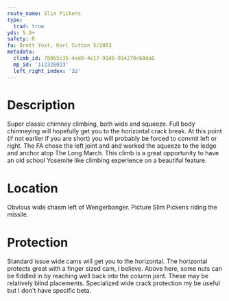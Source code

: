 ```yaml
---
route_name: Slim Pickens
type:
  trad: true
yds: 5.8+
safety: R
fa: Brett Yost, Karl Sutton 5/2003
metadata:
  climb_id: 780b5c35-4ed9-4e17-91d6-914270c60da8
  mp_id: '112326023'
  left_right_index: '32'
---
```

# Description
Super classic chimney climbing, both wide and squeeze.  Full body chimneying will hopefully get you to the horizontal crack break. At this point (if not earlier if you are short) you will probably be forced to commit left or right.  The FA chose the left joint and and worked the squeeze to the ledge and anchor atop The Long March.  This climb is a great opportunity to have an old school Yosemite like climbing experience on a beautiful feature.

# Location
Obvious wide chasm left of Wengerbanger. Picture Slim Pickens riding the missile.

# Protection
Standard issue wide cams will get you to the horizontal.  The horizontal protects great with a finger sized cam, I believe.  Above here, some nuts can be fiddled in by reaching well back into the column joint.  These may be relatively blind placements.  Specialized wide crack protection my be useful but I don't have specific beta.
